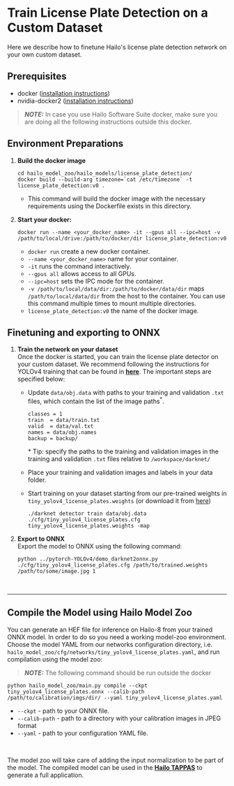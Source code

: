 # Train License Plate Detection on a Custom Dataset
 Here we describe how to finetune Hailo's license plate detection network on your own custom dataset.
## Prerequisites
* docker ([installation instructions](https://docs.docker.com/engine/install/ubuntu/))
* nvidia-docker2 ([installation instructions](https://docs.nvidia.com/datacenter/cloud-native/container-toolkit/install-guide.html))
> **_NOTE:_**  In case you use Hailo Software Suite docker, make sure you are doing all the following instructions outside this docker.

## Environment Preparations

1. **Build the docker image**
    ```
    cd hailo_model_zoo/hailo_models/license_plate_detection/
    docker build --build-arg timezone=`cat /etc/timezone` -t license_plate_detection:v0 .
    ```
    - This command will build the docker image with the necessary requirements using the Dockerfile exists in this directory.

2. **Start your docker:**
    ```
    docker run --name <your_docker_name> -it --gpus all --ipc=host -v /path/to/local/drive:/path/to/docker/dir license_plate_detection:v0
    ```
      - `docker run` create a new docker container.
      - `--name <your_docker_name>` name for your container.
      - `-it` runs the command interactively.
      - `--gpus all` allows access to all GPUs.
      - `--ipc=host` sets the IPC mode for the container.
      - `-v /path/to/local/data/dir:/path/to/docker/data/dir` maps `/path/to/local/data/dir` from the host to the container. You can use this command multiple times to mount multiple directories.
      - `license_plate_detection:v0` the name of the docker image.

## Finetuning and exporting to ONNX
1. **Train the network on your dataset**<br>
Once the docker is started, you can train the license plate detector on your custom dataset. We recommend following the instructions for YOLOv4 training that can be found in [**here**](https://github.com/AlexeyAB/darknet#how-to-train-to-detect-your-custom-objects). The important steps are specified below:

    - Update `data/obj.data` with paths to your training and validation `.txt` files, which contain the list of the image paths<sup>*</sup>.
        ```
        classes = 1
        train  = data/train.txt
        valid  = data/val.txt
        names = data/obj.names
        backup = backup/
        ```
        \* Tip: specify the paths to the training and validation images in the training and validation `.txt` files relative to `/workspace/darknet/`

    - Place your training and validation images and labels in your data folder.

    - Start training on your dataset starting from our pre-trained weights in ```tiny_yolov4_license_plates.weights``` (or download it from [here](https://hailo-model-zoo.s3.eu-west-2.amazonaws.com/HailoNets/LPR/lp_detector/tiny_yolov4_license_plates/2021-12-23/tiny_yolov4_license_plates.weights))
        ```
        ./darknet detector train data/obj.data ./cfg/tiny_yolov4_license_plates.cfg tiny_yolov4_license_plates.weights -map
        ```

2. **Export to ONNX**<br>
    Export the model to ONNX using the following command:
    ```
    python ../pytorch-YOLOv4/demo_darknet2onnx.py ./cfg/tiny_yolov4_license_plates.cfg /path/to/trained.weights /path/to/some/image.jpg 1
    ```
<br>

---
## Compile the Model using Hailo Model Zoo<br>
You can generate an HEF file for inference on Hailo-8 from your trained ONNX model. In order to do so you need a working model-zoo environment.
Choose the model YAML from our networks configuration directory, i.e. `hailo_model_zoo/cfg/networks/tiny_yolov4_license_plates.yaml`, and run compilation using the model zoo:
> **_NOTE:_** The following command should be run outside the docker
```
python hailo_model_zoo/main.py compile --ckpt tiny_yolov4_license_plates.onnx --calib-path /path/to/calibration/imgs/dir/ --yaml tiny_yolov4_license_plates.yaml
```

* <code>--ckpt</code> - path to your ONNX file.
* <code>--calib-path</code> - path to a directory with your calibration images in JPEG format
* <code>--yaml</code> - path to your configuration YAML file.
<br>

The model zoo will take care of adding the input normalization to be part of the model. The compiled model can be used in the [**Hailo TAPPAS**](https://hailo.ai/developer-zone/tappas-apps-toolkit/) to generate a full application.
